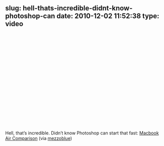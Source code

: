 slug: hell-thats-incredible-didnt-know-photoshop-can
date: 2010-12-02 11:52:38
type: video
---

<object width="480" height="295"><param name="movie" value="http://www.youtube.com/v/wtKrTjsntYc?fs=1"></param><param name="allowFullScreen" value="true"></param><param name="allowscriptaccess" value="always"></param><embed src="http://www.youtube.com/v/wtKrTjsntYc?fs=1" type="application/x-shockwave-flash" width="480" height="295" allowscriptaccess="always" allowfullscreen="true"></embed></object>

Hell, that’s incredible. Didn’t know Photoshop can start that fast: [Macbook Air Comparison](http://www.youtube.com/watch?v=wtKrTjsntYc&feature=player_embedded) (via [mezzoblue](http://youtube.com/user/mezzoblue))
